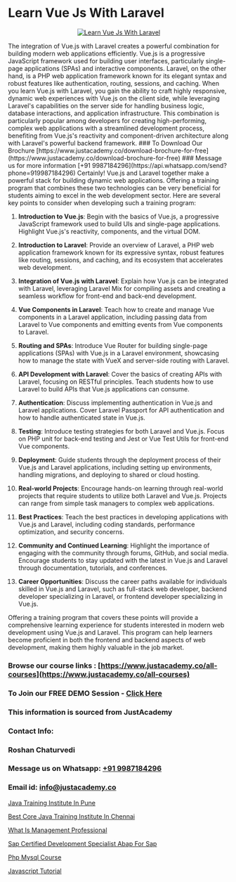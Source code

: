 # Learn Vue Js With Laravel

<p align="center">
  <a href="https://justacademy.co/course-detail/php-training">
    <img src="https://justacademy.co/storage2/course_image/1676637155_course_image.webp" alt="Learn Vue Js With Laravel">
  </a>
</p>
The integration of Vue.js with Laravel creates a powerful combination for building modern web applications efficiently. Vue.js is a progressive JavaScript framework used for building user interfaces, particularly single-page applications (SPAs) and interactive components. Laravel, on the other hand, is a PHP web application framework known for its elegant syntax and robust features like authentication, routing, sessions, and caching. When you learn Vue.js with Laravel, you gain the ability to craft highly responsive, dynamic web experiences with Vue.js on the client side, while leveraging Laravel's capabilities on the server side for handling business logic, database interactions, and application infrastructure. This combination is particularly popular among developers for creating high-performing, complex web applications with a streamlined development process, benefiting from Vue.js's reactivity and component-driven architecture along with Laravel's powerful backend framework.
### To Download Our Brochure [https://www.justacademy.co/download-brochure-for-free](https://www.justacademy.co/download-brochure-for-free)
### Message us for more information [+91 9987184296](https://api.whatsapp.com/send?phone=919987184296)
Certainly! Vue.js and Laravel together make a powerful stack for building dynamic web applications. Offering a training program that combines these two technologies can be very beneficial for students aiming to excel in the web development sector. Here are several key points to consider when developing such a training program:

1) **Introduction to Vue.js**: Begin with the basics of Vue.js, a progressive JavaScript framework used to build UIs and single-page applications. Highlight Vue.js's reactivity, components, and the virtual DOM.

2) **Introduction to Laravel**: Provide an overview of Laravel, a PHP web application framework known for its expressive syntax, robust features like routing, sessions, and caching, and its ecosystem that accelerates web development.

3) **Integration of Vue.js with Laravel**: Explain how Vue.js can be integrated with Laravel, leveraging Laravel Mix for compiling assets and creating a seamless workflow for front-end and back-end development.

4) **Vue Components in Laravel**: Teach how to create and manage Vue components in a Laravel application, including passing data from Laravel to Vue components and emitting events from Vue components to Laravel.

5) **Routing and SPAs**: Introduce Vue Router for building single-page applications (SPAs) with Vue.js in a Laravel environment, showcasing how to manage the state with VueX and server-side routing with Laravel.

6) **API Development with Laravel**: Cover the basics of creating APIs with Laravel, focusing on RESTful principles. Teach students how to use Laravel to build APIs that Vue.js applications can consume.

7) **Authentication**: Discuss implementing authentication in Vue.js and Laravel applications. Cover Laravel Passport for API authentication and how to handle authenticated state in Vue.js.

8) **Testing**: Introduce testing strategies for both Laravel and Vue.js. Focus on PHP unit for back-end testing and Jest or Vue Test Utils for front-end Vue components.

9) **Deployment**: Guide students through the deployment process of their Vue.js and Laravel applications, including setting up environments, handling migrations, and deploying to shared or cloud hosting.

10) **Real-world Projects**: Encourage hands-on learning through real-world projects that require students to utilize both Laravel and Vue.js. Projects can range from simple task managers to complex web applications.

11) **Best Practices**: Teach the best practices in developing applications with Vue.js and Laravel, including coding standards, performance optimization, and security concerns.

12) **Community and Continued Learning**: Highlight the importance of engaging with the community through forums, GitHub, and social media. Encourage students to stay updated with the latest in Vue.js and Laravel through documentation, tutorials, and conferences.

13) **Career Opportunities**: Discuss the career paths available for individuals skilled in Vue.js and Laravel, such as full-stack web developer, backend developer specializing in Laravel, or frontend developer specializing in Vue.js.

Offering a training program that covers these points will provide a comprehensive learning experience for students interested in modern web development using Vue.js and Laravel. This program can help learners become proficient in both the frontend and backend aspects of web development, making them highly valuable in the job market.

### Browse our course links : [https://www.justacademy.co/all-courses](https://www.justacademy.co/all-courses) 
### To Join our FREE DEMO Session - [Click Here](https://www.justacademy.co/register-for-course-demo)


### This information is sourced from JustAcademy
### Contact Info:
### Roshan Chaturvedi
### Message us on Whatsapp: [+91 9987184296](https://api.whatsapp.com/send?phone=919987184296)
### Email id: [info@justacademy.co](mailto:info@justacademy.co)
                
[Java Training Institute In Pune](https://www.linkedin.com/pulse/java-training-institute-pune-justacademy-sunnyvale-xyuse?trackingId=sojToMtvIHW%2B2q3nTwA9qg%3D%3D&lipi=urn%3Ali%3Apage%3Ad_flagship3_company_admin%3B84%2Br3TF5Sai5zePv40hxgg%3D%3D)

[Best Core Java Training Institute In Chennai](https://www.linkedin.com/pulse/best-core-java-training-institute-chennai-justacademy-mumbai-4axuc?trackingId=VX6fw5k6P%2FMhT8JoC0RUAA%3D%3D&lipi=urn%3Ali%3Apage%3Ad_flagship3_showcase_admin%3BQONBiiZYS52%2BUVT4s6K24g%3D%3D)

[What Is Management Professional](https://medium.com/@prempja40/what-is-management-professional-021ab92575ba)

[Sap Certified Development Specialist Abap For Sap ](https://medium.com/@negishivu99/sap-certified-development-specialist-abap-for-sap-811262a760da)

[Php Mysql Course](https://justacademyin.github.io/justacademy/php-mysql-course)

[Javascript Tutorial](https://justacademyin.github.io/Articles/Javascript-Tutorial)

